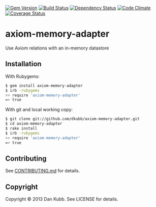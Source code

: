 [![Gem Version](https://badge.fury.io/rb/axiom-memory-adapter.png)][gem]
[![Build Status](https://secure.travis-ci.org/dkubb/axiom-memory-adapter.png?branch=master)][travis]
[![Dependency Status](https://gemnasium.com/dkubb/axiom-memory-adapter.png)][gemnasium]
[![Code Climate](https://codeclimate.com/github/dkubb/axiom-memory-adapter.png)][codeclimate]
[![Coverage Status](https://coveralls.io/repos/dkubb/axiom-memory-adapter/badge.png?branch=master)][coveralls]

[gem]: https://rubygems.org/gems/axiom-memory-adapter
[travis]: https://travis-ci.org/dkubb/axiom-memory-adapter
[gemnasium]: https://gemnasium.com/dkubb/axiom-memory-adapter
[codeclimate]: https://codeclimate.com/github/dkubb/axiom-memory-adapter
[coveralls]: https://coveralls.io/r/dkubb/axiom-memory-adapter

axiom-memory-adapter
====================

Use Axiom relations with an in-memory datastore

Installation
------------

With Rubygems:

```bash
$ gem install axiom-memory-adapter
$ irb -rubygems
>> require 'axiom-memory-adapter'
=> true
```

With git and local working copy:

```bash
$ git clone git://github.com/dkubb/axiom-memory-adapter.git
$ cd axiom-memory-adapter
$ rake install
$ irb -rubygems
>> require 'axiom-memory-adapter'
=> true
```

Contributing
-------------

See [CONTRIBUTING.md](CONTRIBUTING.md) for details.

Copyright
---------

Copyright &copy; 2013 Dan Kubb. See LICENSE for details.
